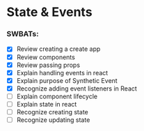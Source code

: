 # State & Events

### SWBATs:

- [X] Review creating a create app
- [X] Review components
- [X] Review passing props
- [X] Explain handling events in react
- [X] Explain purpose of Synthetic Event
- [X] Recognize adding event listeners in React
- [ ] Explain component lifecycle
- [ ] Explain state in react
- [ ] Recognize creating state
- [ ] Recognize updating state